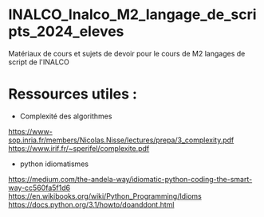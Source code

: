 # INALCO_Inalco_M2_langage_de_scripts_2024_eleves
Matériaux de cours et sujets de devoir pour le cours de M2 langages de script de l'INALCO

# Ressources utiles :

* Complexité des algorithmes
  
https://www-sop.inria.fr/members/Nicolas.Nisse/lectures/prepa/3_complexity.pdf
https://www.irif.fr/~sperifel/complexite.pdf

* python idiomatismes
  
https://medium.com/the-andela-way/idiomatic-python-coding-the-smart-way-cc560fa5f1d6
https://en.wikibooks.org/wiki/Python_Programming/Idioms
https://docs.python.org/3.1/howto/doanddont.html

